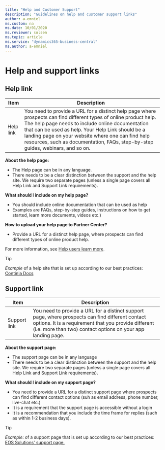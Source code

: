 ```yaml
---
title: "Help and Customer Support"
description: "Guidelines on help and customer support links"
author: a-emniel
ms.custom: na
ms.date: 10/01/2020
ms.reviewer: solsen
ms.topic: article
ms.service: "dynamics365-business-central"
ms.author: a-emniel
---
```


# Help and support links

## Help link

| Item | Description |
|-------------|--------------|
Help link | You need to provide a URL for a distinct help page where prospects can find different types of online product help. The help page needs to include online documentation that can be used as help. Your Help Link should be a landing page on your website where one can find help resources, such as documentation, FAQs, step-by-step guides, webinars, and so on.|
 
**About the help page:**
- The Help page can be in any language. 
- There needs to be a clear distinction between the support and the help site. We require two separate pages (unless a single page covers all Help Link and Support Link requirements). 

**What should I include on my help page?**
- You should include online documentation that can be used as help
- Examples are FAQs, step-by-step guides, instructions on how to get started, learn more documents, videos etc.)

**How to upload your help page to Partner Center?** 
- Provide a URL for a distinct help page, where prospects can find different types of online product help.

For more information, see [Help users learn more](../../user-assistance.md#help-users-learn-more).  

> [!TIP]  
> *Example* of a help site that is set up according to our best practices: [Continia Docs](https://docs.continia.com/docs.continia-home/en-GB/index.html)


## Support link

| Item | Description |
|-------------|--------------|
Support link | You need to provide a URL for a distinct support page, where prospects can find different contact options. It is a requirement that you provide different (i.e. more than two) contact options on your app landing page.|  


**About the support page:**
- The support page can be in any language 
- There needs to be a clear distinction between the support and the help site. We require two separate pages (unless a single page covers all Help Link and Support Link requirements). 

**What should I include on my support page?**
- You need to provide a URL for a distinct support page where prospects can find different contact options (suh as email address, phone number, live-chat etc.)
- It is a requirement that the support page is accessible without a login
- It is a recommendation that you include the time frame for replies (such as within 1-2 business days).


> [!TIP]  
> *Example:* of a support page that is set up according to our best practices: [EOS Solutions' support page.]( https://www.eos-solutions.it/en/contact-support.html)
